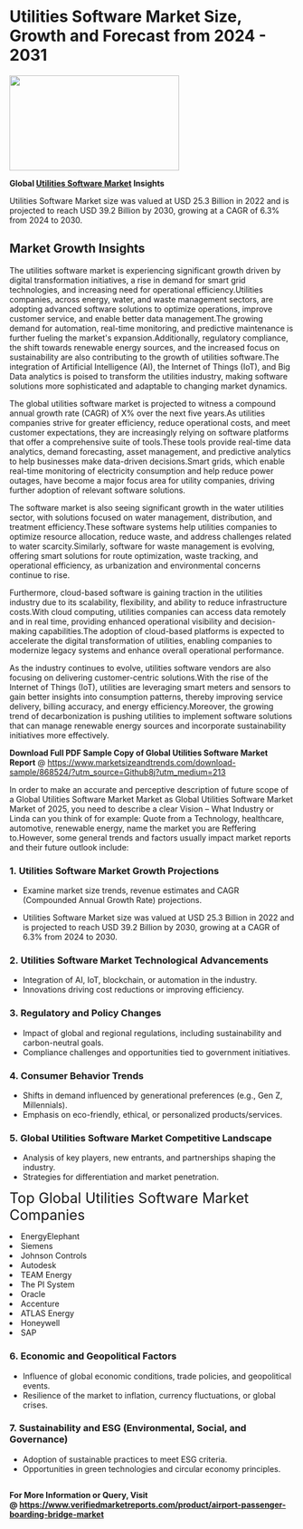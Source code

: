 <H1>Utilities Software Market Size, Growth and Forecast from 2024 - 2031</H1><img class="aligncenter size-medium wp-image-584254" src="https://thirdeyenews.in/wp-content/uploads/2024/09/Global-Market-Research-300x168.jpeg" alt="" width="300" height="168" /><p><strong>Global&nbsp;<a href="https://www.marketsizeandtrends.com/download-sample/868524/?utm_source=Github8j?utm_medium=213">Utilities Software Market</a> Insights</strong></p><p>Utilities Software Market size was valued at USD 25.3 Billion in 2022 and is projected to reach USD 39.2 Billion by 2030, growing at a CAGR of 6.3% from 2024 to 2030.</p><p><h2>Market Growth Insights</h2> <p>The utilities software market is experiencing significant growth driven by digital transformation initiatives, a rise in demand for smart grid technologies, and increasing need for operational efficiency.Utilities companies, across energy, water, and waste management sectors, are adopting advanced software solutions to optimize operations, improve customer service, and enable better data management.The growing demand for automation, real-time monitoring, and predictive maintenance is further fueling the market's expansion.Additionally, regulatory compliance, the shift towards renewable energy sources, and the increased focus on sustainability are also contributing to the growth of utilities software.The integration of Artificial Intelligence (AI), the Internet of Things (IoT), and Big Data analytics is poised to transform the utilities industry, making software solutions more sophisticated and adaptable to changing market dynamics.</p> <p>The global utilities software market is projected to witness a compound annual growth rate (CAGR) of X% over the next five years.As utilities companies strive for greater efficiency, reduce operational costs, and meet customer expectations, they are increasingly relying on software platforms that offer a comprehensive suite of tools.These tools provide real-time data analytics, demand forecasting, asset management, and predictive analytics to help businesses make data-driven decisions.Smart grids, which enable real-time monitoring of electricity consumption and help reduce power outages, have become a major focus area for utility companies, driving further adoption of relevant software solutions.</p> <p>The software market is also seeing significant growth in the water utilities sector, with solutions focused on water management, distribution, and treatment efficiency.These software systems help utilities companies to optimize resource allocation, reduce waste, and address challenges related to water scarcity.Similarly, software for waste management is evolving, offering smart solutions for route optimization, waste tracking, and operational efficiency, as urbanization and environmental concerns continue to rise.</p> <p>Furthermore, cloud-based software is gaining traction in the utilities industry due to its scalability, flexibility, and ability to reduce infrastructure costs.With cloud computing, utilities companies can access data remotely and in real time, providing enhanced operational visibility and decision-making capabilities.The adoption of cloud-based platforms is expected to accelerate the digital transformation of utilities, enabling companies to modernize legacy systems and enhance overall operational performance.</p> <p>As the industry continues to evolve, utilities software vendors are also focusing on delivering customer-centric solutions.With the rise of the Internet of Things (IoT), utilities are leveraging smart meters and sensors to gain better insights into consumption patterns, thereby improving service delivery, billing accuracy, and energy efficiency.Moreover, the growing trend of decarbonization is pushing utilities to implement software solutions that can manage renewable energy sources and incorporate sustainability initiatives more effectively.</p> <p><span class=""><strong>Download Full PDF Sample Copy of Global Utilities Software Market Report</strong> @ <a href="https://www.marketsizeandtrends.com/download-sample/868524/?utm_source=Github8j?utm_medium=213" target="_blank">https://www.marketsizeandtrends.com/download-sample/868524/?utm_source=Github8j?utm_medium=213</a></span></p><p>In order to make an accurate and perceptive description of future scope of a Global&nbsp;Utilities Software Market Market as Global&nbsp;Utilities Software Market Market of 2025, you need to describe a clear Vision &ndash; What Industry or Linda can you think of for example: Quote from a Technology, healthcare, automotive, renewable energy, name the market you are Reffering to.However, some general trends and factors usually impact market reports and their future outlook include:</p><h3>1.&nbsp;<strong>Utilities Software Market Growth Projections</strong></h3><ul><li>Examine market size trends, revenue estimates and CAGR (Compounded Annual Growth Rate) projections.</li><li><p>Utilities Software Market size was valued at USD 25.3 Billion in 2022 and is projected to reach USD 39.2 Billion by 2030, growing at a CAGR of 6.3% from 2024 to 2030.</p></li></ul><h3>2.&nbsp;<strong>Utilities Software Market Technological Advancements</strong></h3><ul><li>Integration of AI, IoT, blockchain, or automation in the industry.</li><li>Innovations driving cost reductions or improving efficiency.</li></ul><h3>3.&nbsp;<strong>Regulatory and Policy Changes</strong></h3><ul><li>Impact of global and regional regulations, including sustainability and carbon-neutral goals.</li><li>Compliance challenges and opportunities tied to government initiatives.</li></ul><h3>4.&nbsp;<strong>Consumer Behavior Trends</strong></h3><ul><li>Shifts in demand influenced by generational preferences (e.g., Gen Z, Millennials).</li><li>Emphasis on eco-friendly, ethical, or personalized products/services.</li></ul><h3>5.&nbsp;<strong>Global Utilities Software Market Competitive Landscape</strong></h3><ul><li>Analysis of key players, new entrants, and partnerships shaping the industry.</li><li>Strategies for differentiation and market penetration.</li></ul><p data-pm-slice="1 1 []"><span style="color: inherit; font-family: inherit; font-size: 25px;">Top Global Utilities Software Market Companies</span></p><div class="" data-test-id=""><p><li>EnergyElephant</li><li> Siemens</li><li> Johnson Controls</li><li> Autodesk</li><li> TEAM Energy</li><li> The PI System</li><li> Oracle</li><li> Accenture</li><li> ATLAS Energy</li><li> Honeywell</li><li> SAP</li></p></div><h3>6.&nbsp;<strong>Economic and Geopolitical Factors</strong></h3><ul><li>Influence of global economic conditions, trade policies, and geopolitical events.</li><li>Resilience of the market to inflation, currency fluctuations, or global crises.</li></ul><h3>7.&nbsp;<strong>Sustainability and ESG (Environmental, Social, and Governance)</strong></h3><ul><li>Adoption of sustainable practices to meet ESG criteria.</li><li>Opportunities in green technologies and circular economy principles.</li></ul><h2><strong style="font-size: 14px;">For More Information or Query, Visit @&nbsp;</strong><a style="background-color: #ffffff; font-size: 14px;" href="https://www.marketsizeandtrends.com/report/utilities-software-market/" target="_blank">https://www.verifiedmarketreports.com/product/airport-passenger-boarding-bridge-market</a></h2>